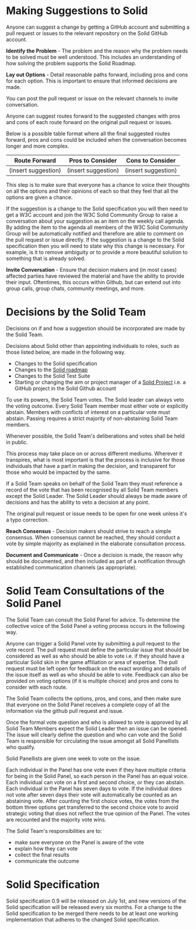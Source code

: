 
# Making Suggestions to Solid 

Anyone can suggest a change by getting a GitHub account and submitting a pull request or issues to the relevant repository on the Solid GitHub account. 

__Identify the Problem__ - The problem and the reason why the problem needs to be solved must be well understood. This includes an understanding of how solving the problem supports the Solid Roadmap.

__Lay out Options__ - Detail reasonable paths forward, including pros and cons for each option. This is important to ensure that informed decisions are made.

You can post the pull request or issue on the relevant channels to invite conversation. 

Anyone can suggest routes forward to the suggested changes with pros and cons of each route forward on the original pull request or issues. 

Below is a possible table format where all the final suggested routes forward, pros and cons could be included when the conversation becomes longer and more complex. 

| Route Forward | Pros to Consider | Cons to Consider |
| ------------- | ------------- | ------------- |
| (insert suggestion)  | (insert suggestion)  | (insert suggestion)  |

This step is to make sure that everyone has a chance to voice their thoughts on all the options and their opinions of each so that they feel that all the options are given a chance.

If the suggestion is a change to the Solid specification you will then need to get a W3C account and join the W3C Solid Community Group to raise a conversation about your suggestion as an item on the weekly call agenda. By adding the item to the agenda all members of the W3C Solid Community Group will be automatically notified and therefore are able to comment on the pull request or issue directly. If the suggestion is a change to the Solid specification then you will need to state why this change is necessary. For example, is it to remove ambiguity or to provide a more beautiful solution to something that is already solved.

__Invite Conversation__ - Ensure that decision makers and (in most cases) affected parties have reviewed the material and have the ability to provide their input. Oftentimes, this occurs within Github, but can extend out into group calls, group chats, community meetings, and more.

# Decisions by the Solid Team 

Decisions on if and how a suggestion should be incorporated are made by the Solid Team. 

Decisions about Solid other than appointing individuals to roles, such as those listed below, are made in the following way. 

* Changes to the Solid specification
* Changes to the [Solid roadmap](https://github.com/solid/information/blob/master/solid-roadmap.md)
* Changes to the Solid Test Suite
* Starting or changing the aim or project manager of a [Solid Project](https://github.com/orgs/solid/projects) i.e. a GitHub project in the Solid Github account

To use its powers, the Solid Team votes. The Solid leader can always veto the voting outcome. Every Solid Team member must either vote or explicitly abstain. Members with conflicts of interest on a particular vote must abstain. Passing requires a strict majority of non-abstaining Solid Team members.

Whenever possible, the Solid Team's deliberations and votes shall be held in public.

This process may take place on or across different mediums. Wherever it transpires, what is most important is that the process is inclusive for those individuals that have a part in making the decision, and transparent for those who would be impacted by the same.

If a Solid Team speaks on behalf of the Solid Team they must reference a record of the vote that has been recognised by all Solid Team members except the Solid Leader. The Solid Leader should always be made aware of decisions and has the ability to veto a decision at any point.

The original pull request or issue needs to be open for one week unless it's a typo correction.

__Reach Consensus__ - Decision makers should strive to reach a simple consensus. When consensus cannot be reached, they should conduct a vote by simple majority as explained in the elaborate consultation process.

__Document and Communicate__ - Once a decision is made, the reason why should be documented, and then included as part of a notification through established communication channels (as appropriate).

# Solid Team Consultations of the Solid Panel 
The Solid Team can consult the Solid Panel for advice. To determine the collective voice of the Solid Panel a voting process occurs in the following way. 

Anyone can trigger a Solid Panel vote by submitting a pull request to the vote record. The pull request must define the particular issue that should be considered as well as who should be able to vote i.e. if they should have a particular Solid skin in the game affiliation or area of expertise. The pull request must be left open for feedback on the exact wording and details of the issue itself as well as who should be able to vote. Feedback can also be provided on voting options (if it is multiple choice) and pros and cons to consider with each route. 

The Solid Team collects the options, pros, and cons, and then make sure that everyone on the Solid Panel receives a complete copy of all the information via the github pull request and issue.

Once the formal vote question and who is allowed to vote is approved by all Solid Team Members expect the Solid Leader then an issue can be opened. The issue will clearly define the question and who can vote and the Solid Team is responsible for circulating the issue amongst all Solid Panellists who qualify. 

Solid Panellists are given one week to vote on the issue. 

Each individual in the Panel has one vote even if they have multiple criteria for being in the Solid Panel, so each person in the Panel has an equal voice. Each individual can vote on a first and second choice, or they can abstain. Each individual in the Panel has seven days to vote. If the individual does not vote after seven days their vote will automatically be counted as an abstaining vote. After counting the first choice votes, the votes from the bottom three options get transferred to the second choice vote to avoid strategic voting that does not reflect the true opinion of the Panel. The votes are recounted and the majority vote wins. 

The Solid Team's responsibilities are to:  
* make sure everyone on the Panel is aware of the vote
* explain how they can vote
* collect the final results
* communicate the outcome

# Solid Specification 

Solid specification 0.9 will be released on July 1st, and new versions of the Solid specification will be released every six months. For a change to the Solid specification to be merged there needs to be at least one working implementation that adheres to the changed Solid specification.
